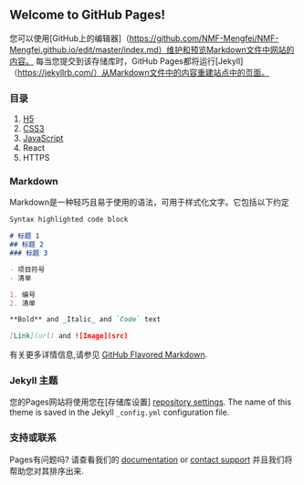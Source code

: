 ## Welcome to GitHub Pages!

您可以使用[GitHub上的编辑器]（https://github.com/NMF-Mengfei/NMF-Mengfei.github.io/edit/master/index.md）维护和预览Markdown文件中网站的内容。
每当您提交到该存储库时，GitHub Pages都将运行[Jekyll]（https://jekyllrb.com/）从Markdown文件中的内容重建站点中的页面。

### 目录
  1. [H5](https://www.w3school.com.cn/html/index.asp/)
  2. [CSS3](/index.html)
  3. <a href="/index.html">JavaScript</a>
  4. React
  5. HTTPS

### Markdown

Markdown是一种轻巧且易于使用的语法，可用于样式化文字。它包括以下约定

```markdown
Syntax highlighted code block

# 标题 1
## 标题 2
### 标题 3

- 项目符号
- 清单

1. 编号
2. 清单

**Bold** and _Italic_ and `Code` text

[Link](url) and ![Image](src)
```

有关更多详情信息,请参见 [GitHub Flavored Markdown](https://guides.github.com/features/mastering-markdown/).

### Jekyll 主题

您的Pages网站将使用您在[存储库设置] [repository settings](https://github.com/NMF-Mengfei/NMF-Mengfei.github.io/settings). The name of this theme is saved in the Jekyll `_config.yml` configuration file.


### 支持或联系

Pages有问题吗? 请查看我们的 [documentation](https://help.github.com/categories/github-pages-basics/) or [contact support](https://github.com/contact) 并且我们将帮助您对其排序出来.
